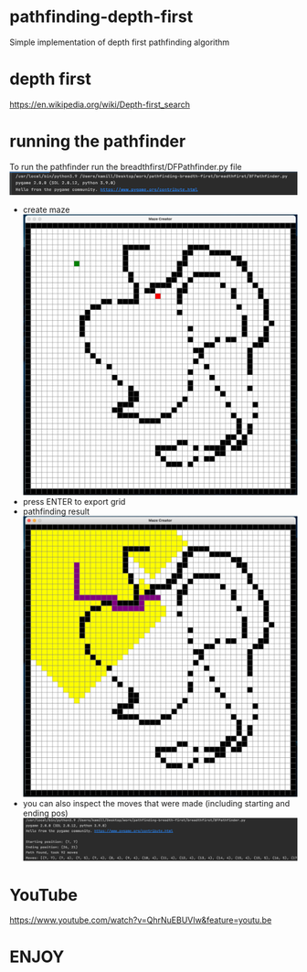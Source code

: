 
# pathfinding-depth-first
Simple implementation of depth first pathfinding algorithm
# depth first
https://en.wikipedia.org/wiki/Depth-first_search
# running the pathfinder
To run the pathfinder run the breadthfirst/DFPathfinder.py file
![Run](resources/run.png)
- create maze
![CreateMaze](resources/create_maze.png)
- press ENTER to export grid
- pathfinding result
![Result](resources/result.png)
- you can also inspect the moves that were made (including starting and ending pos)
![Moves](resources/moves.png)
# YouTube
https://www.youtube.com/watch?v=QhrNuEBUVIw&feature=youtu.be
# ENJOY
